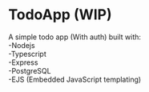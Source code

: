 # TodoApp (WIP)
A simple todo app (With auth) built with: <br>
-Nodejs<br>
-Typescript<br>
-Express<br>
-PostgreSQL<br>
-EJS (Embedded JavaScript templating)
